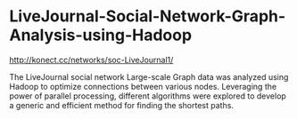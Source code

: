 # LiveJournal-Social-Network-Graph-Analysis-using-Hadoop
http://konect.cc/networks/soc-LiveJournal1/

The LiveJournal social network Large-scale Graph data was analyzed using Hadoop to optimize connections between various nodes. Leveraging the power of parallel processing, different algorithms were explored to develop a generic and efficient method for finding the shortest paths. 

